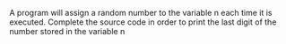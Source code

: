 A program will assign a random number to the variable n each time it is executed. Complete the source code in order to print the last digit of the number stored in the variable n
